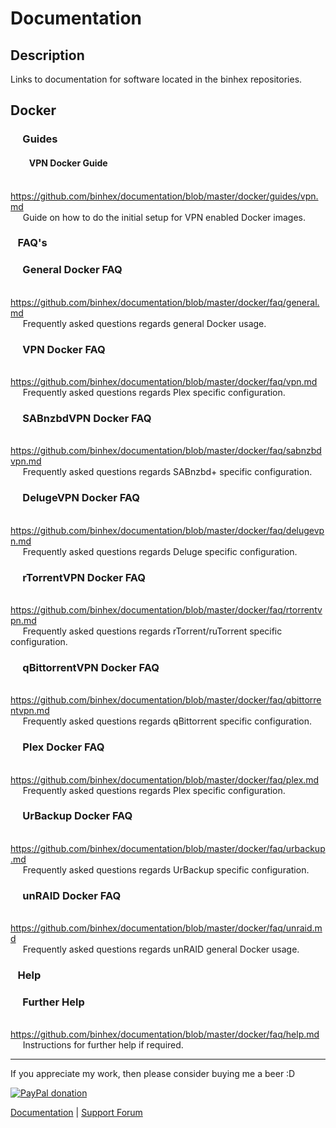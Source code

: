 # **Documentation**

## **Description**
Links to documentation for software located in the binhex repositories.

## Docker

### &nbsp;&nbsp;&nbsp;&nbsp; Guides
#### &nbsp;&nbsp;&nbsp;&nbsp;&nbsp;&nbsp;&nbsp;&nbsp; VPN Docker Guide
&nbsp;&nbsp;&nbsp;&nbsp; https://github.com/binhex/documentation/blob/master/docker/guides/vpn.md  
&nbsp;&nbsp;&nbsp;&nbsp; Guide on how to do the initial setup for VPN enabled Docker images.

### &nbsp;&nbsp; FAQ's
### &nbsp;&nbsp;&nbsp;&nbsp; General Docker FAQ
&nbsp;&nbsp;&nbsp;&nbsp; https://github.com/binhex/documentation/blob/master/docker/faq/general.md  
&nbsp;&nbsp;&nbsp;&nbsp; Frequently asked questions regards general Docker usage.

### &nbsp;&nbsp;&nbsp;&nbsp; VPN Docker FAQ
&nbsp;&nbsp;&nbsp;&nbsp; https://github.com/binhex/documentation/blob/master/docker/faq/vpn.md  
&nbsp;&nbsp;&nbsp;&nbsp; Frequently asked questions regards Plex specific configuration.

### &nbsp;&nbsp;&nbsp;&nbsp; SABnzbdVPN Docker FAQ
&nbsp;&nbsp;&nbsp;&nbsp; https://github.com/binhex/documentation/blob/master/docker/faq/sabnzbdvpn.md  
&nbsp;&nbsp;&nbsp;&nbsp; Frequently asked questions regards SABnzbd+ specific configuration.

### &nbsp;&nbsp;&nbsp;&nbsp; DelugeVPN Docker FAQ
&nbsp;&nbsp;&nbsp;&nbsp; https://github.com/binhex/documentation/blob/master/docker/faq/delugevpn.md  
&nbsp;&nbsp;&nbsp;&nbsp; Frequently asked questions regards Deluge specific configuration.

### &nbsp;&nbsp;&nbsp;&nbsp; rTorrentVPN Docker FAQ
&nbsp;&nbsp;&nbsp;&nbsp; https://github.com/binhex/documentation/blob/master/docker/faq/rtorrentvpn.md  
&nbsp;&nbsp;&nbsp;&nbsp; Frequently asked questions regards rTorrent/ruTorrent specific configuration.

### &nbsp;&nbsp;&nbsp;&nbsp; qBittorrentVPN Docker FAQ
&nbsp;&nbsp;&nbsp;&nbsp; https://github.com/binhex/documentation/blob/master/docker/faq/qbittorrentvpn.md  
&nbsp;&nbsp;&nbsp;&nbsp; Frequently asked questions regards qBittorrent specific configuration.

### &nbsp;&nbsp;&nbsp;&nbsp; Plex Docker FAQ
&nbsp;&nbsp;&nbsp;&nbsp; https://github.com/binhex/documentation/blob/master/docker/faq/plex.md  
&nbsp;&nbsp;&nbsp;&nbsp; Frequently asked questions regards Plex specific configuration.

### &nbsp;&nbsp;&nbsp;&nbsp; UrBackup Docker FAQ
&nbsp;&nbsp;&nbsp;&nbsp; https://github.com/binhex/documentation/blob/master/docker/faq/urbackup.md  
&nbsp;&nbsp;&nbsp;&nbsp; Frequently asked questions regards UrBackup specific configuration.

### &nbsp;&nbsp;&nbsp;&nbsp; unRAID Docker FAQ
&nbsp;&nbsp;&nbsp;&nbsp; https://github.com/binhex/documentation/blob/master/docker/faq/unraid.md  
&nbsp;&nbsp;&nbsp;&nbsp; Frequently asked questions regards unRAID general Docker usage.

### &nbsp;&nbsp; Help
### &nbsp;&nbsp;&nbsp;&nbsp; Further Help
&nbsp;&nbsp;&nbsp;&nbsp; https://github.com/binhex/documentation/blob/master/docker/faq/help.md  
&nbsp;&nbsp;&nbsp;&nbsp; Instructions for further help if required.

---
If you appreciate my work, then please consider buying me a beer  :D

[![PayPal donation](https://www.paypal.com/en_US/i/btn/btn_donate_SM.gif)](https://www.paypal.com/cgi-bin/webscr?cmd=_s-xclick&hosted_button_id=MM5E27UX6AUU4)

[Documentation](https://github.com/binhex/documentation) | [Support Forum](http://lime-technology.com/forum/index.php?topic=45811.0)